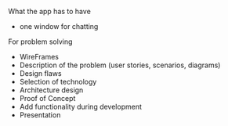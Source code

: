 What the app has to have
* one window for chatting

For problem solving
* WireFrames
* Description of the problem (user stories, scenarios, diagrams)
* Design flaws
* Selection of technology
* Architecture design
* Proof of Concept
* Add functionality during development
* Presentation